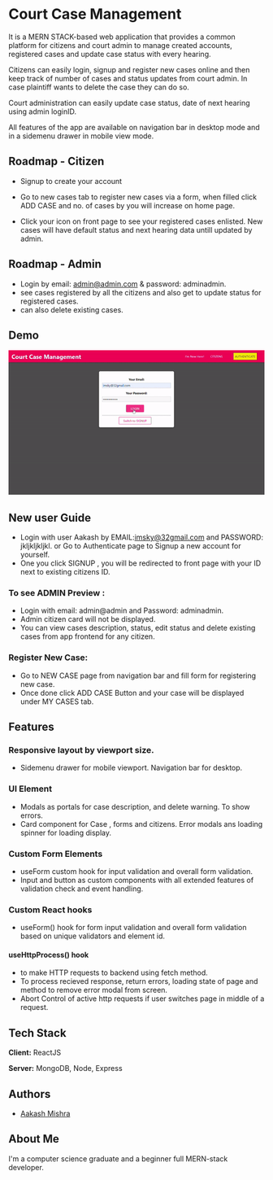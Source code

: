 # Court Case Management

It is a MERN STACK-based web application that provides a common platform for citizens and court admin to manage created accounts, registered cases and update case status with every hearing.

Citizens can easily login, signup and register new cases online and then keep track of number of cases and status updates from court admin. In case plaintiff wants to delete the case they can do so.

Court administration can easily update case status, date of next hearing using admin loginID. 

All features of the app are available on navigation bar in desktop mode and in a sidemenu drawer in mobile view mode.


## Roadmap - Citizen

- Signup to create your account

- Go to new cases tab to register new cases via a form, when filled click ADD CASE and no. of cases by you will increase on home page.

- Click your icon on front page to see your registered cases enlisted. New cases will have default status and next hearing data untill updated by admin.

## Roadmap - Admin 
- Login by email: admin@admin.com & password: adminadmin.
- see cases registered by all the citizens and also get to update status for registered cases.
- can also delete existing cases.


## Demo
![](ccms-gif.gif)


## New user Guide
- Login with user Aakash by EMAIL:imsky@32gmail.com and PASSWORD: jkljkljkljkl. or Go to Authenticate page to Signup a new account for yourself.
- One you click SIGNUP , you will be redirected to front page with your ID next to existing citizens ID.
### To see ADMIN Preview :
- Login with email: admin@admin and Password: adminadmin.
- Admin citizen card will not be displayed. 
- You can view cases description, status, edit status and delete existing cases from app frontend for any citizen.
### Register New Case:
- Go to NEW CASE page from navigation bar and fill form for registering new case. 
- Once done click ADD CASE Button and your case will be displayed under MY CASES tab.


 
## Features
### Responsive layout by viewport size.
- Sidemenu drawer for mobile viewport. Navigation bar for desktop.
### UI Element
- Modals as portals for case description, and delete warning. To show errors.
- Card component for Case , forms and citizens. Error modals ans loading spinner for loading display.
### Custom Form Elements
- useForm custom hook for input validation and overall form validation.
- Input and button as custom components with all extended features of validation check and event handling.
### Custom React hooks
- useForm() hook for form input validation and overall form validation based on unique validators and element id.
#### useHttpProcess() hook 
- to make HTTP requests to backend using fetch method. 
- To process recieved response, return errors, loading state of page and method to remove error modal from screen. 
- Abort Control of active http requests if user switches page in middle of a request.


## Tech Stack

**Client:** ReactJS

**Server:** MongoDB, Node, Express


## Authors

- [Aakash Mishra](https://sky-portfolio1.netlify.app/)


## About Me
I'm a computer science graduate and a beginner full MERN-stack developer.


